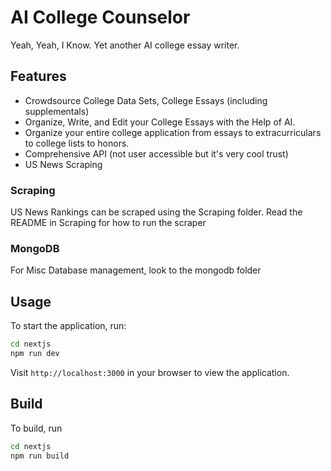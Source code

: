 # AI College Counselor

Yeah, Yeah, I Know. Yet another AI college essay writer.

## Features

- Crowdsource College Data Sets, College Essays (including supplementals)
- Organize, Write, and Edit your College Essays with the Help of AI.
- Organize your entire college application from essays to extracurriculars to college lists to honors.
- Comprehensive API (not user accessible but it's very cool trust)
- US News Scraping

### Scraping

US News Rankings can be scraped using the Scraping folder. Read the README in Scraping for how to run the scraper

### MongoDB

For Misc Database management, look to the mongodb folder

## Usage

To start the application, run:
```bash
cd nextjs
npm run dev
```

Visit `http://localhost:3000` in your browser to view the application. 


## Build
To build, run
```bash
cd nextjs
npm run build
```